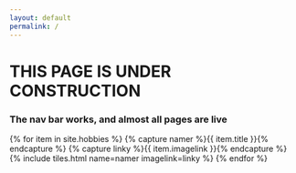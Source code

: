 ```yaml
---
layout: default
permalink: /
---
```

# THIS PAGE IS UNDER CONSTRUCTION
### The nav bar works, and almost all pages are live 
{% for item in site.hobbies %}
{% capture namer %}{{ item.title }}{% endcapture %}
{% capture linky %}{{ item.imagelink }}{% endcapture %}
{% include tiles.html name=namer imagelink=linky %}
{% endfor %}

